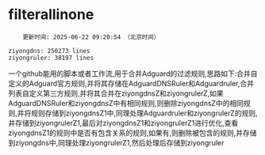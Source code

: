 
# filterallinone

```
    更新时间: 2025-06-22 09:20:54 （北京时间） 

ziyongdns: 250273 lines
ziyongruler: 38197 lines
```

一个github能用的脚本或者工作流,用于合并Adguard的过滤规则,思路如下:合并自定义的Adguard官方规则,并将其存储在AdguardDNSRuler和Adguardruler,合并列表自定义第三方规则,并将其合并在ziyongdnsZ和ziyongrulerZ,如果AdguardDNSRuler和ziyongdnsZ中有相同规则,则删除ziyongdnsZ中的相同规则,并将规则存储到ziyongdnsZ1中,同理处理Adguardruler和ziyongrulerZ的规则,井存储到ziyongrulerZ1,最后对ziyongdnsZ1和ziyongrulerZ1进行优化,查看ziyongdnsZ1的规则中是否有包含关系的规则,如果有,则删除被包含的规则,并存储到ziyongdns中,同理处理ziyongrulerZ1,然后处理后存储到ziyongruler
    